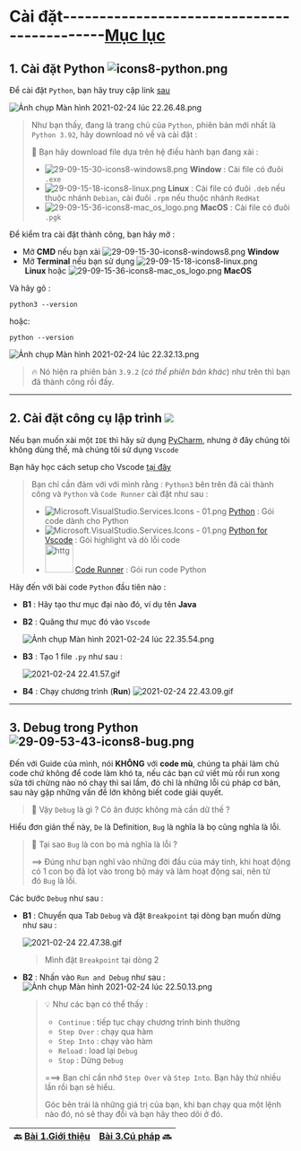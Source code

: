 # Cài đặt--------------------------------------------[Mục lục](https://github.com/Zenfection/Python)

## 1. Cài đặt Python ![icons8-python.png](https://raw.githubusercontent.com/Zenfection/Image/master/2021/02/24-22-26-09-icons8-python.png)

Để cài đặt `Python`, bạn hãy truy cập link [sau](https://www.python.org/downloads/)

![Ảnh chụp Màn hình 2021-02-24 lúc 22.26.48.png](https://raw.githubusercontent.com/Zenfection/Image/master/2021/02/24-22-28-39-A%CC%89nh%20chu%CC%A3p%20Ma%CC%80n%20hi%CC%80nh%202021-02-24%20lu%CC%81c%2022.26.48.png)

> Như bạn thấy, đang là trang chủ của `Python`, phiên bản mới nhất là `Python 3.92`, hãy download nó về và cài đặt : 
> 
> 🐍 Bạn hãy download file dựa trên hệ điều hành bạn đang xài :
> 
> - ![29-09-15-30-icons8-windows8.png](https://raw.githubusercontent.com/Zenfection/Image/master/2021/02/24-22-30-41-29-09-15-30-icons8-windows8.png) **Window** : Cài file có đuôi `.exe`
> - ![29-09-15-18-icons8-linux.png](https://raw.githubusercontent.com/Zenfection/Image/master/2021/02/24-22-30-58-29-09-15-18-icons8-linux.png) **Linux** : Cài file có đuôi `.deb` nếu thuộc nhánh `Debian`, cài đuôi `.rpm` nếu thuộc nhánh `RedHat`
> - ![29-09-15-36-icons8-mac_os_logo.png](https://raw.githubusercontent.com/Zenfection/Image/master/2021/02/24-22-31-12-29-09-15-36-icons8-mac_os_logo.png) **MacOS** : Cài file có đuôi `.pgk`

Để kiểm tra cài đặt thành công, bạn hãy mở :

- Mở **CMD** nếu bạn xài ![29-09-15-30-icons8-windows8.png](https://raw.githubusercontent.com/Zenfection/Image/master/2021/02/24-22-30-41-29-09-15-30-icons8-windows8.png) **Window**
- Mở **Terminal** nếu bạn sử dụng ![29-09-15-18-icons8-linux.png](https://raw.githubusercontent.com/Zenfection/Image/master/2021/02/24-22-30-58-29-09-15-18-icons8-linux.png) **Linux** hoặc ![29-09-15-36-icons8-mac_os_logo.png](https://raw.githubusercontent.com/Zenfection/Image/master/2021/02/24-22-31-12-29-09-15-36-icons8-mac_os_logo.png) **MacOS**

Và hãy gõ :

```shell
python3 --version
```

hoặc: 

```shell
python --version
```

![Ảnh chụp Màn hình 2021-02-24 lúc 22.32.13.png](https://raw.githubusercontent.com/Zenfection/Image/master/2021/02/24-22-32-37-A%CC%89nh%20chu%CC%A3p%20Ma%CC%80n%20hi%CC%80nh%202021-02-24%20lu%CC%81c%2022.32.13.png)

> 🔥 Nó hiện ra phiên bản `3.9.2` (*có thể phiên bản khác*) như trên thì bạn đã thành công rồi đấy.

---

## 2. Cài đặt công cụ lập trình  ![](https://raw.githubusercontent.com/Zenfection/Image/master/2021/01/29-09-24-24-Microsoft_Visual_Studio_Code.png)

Nếu bạn muốn xài một `IDE` thì hãy sử dụng [PyCharm](https://www.jetbrains.com/pycharm/), nhưng ở đây chúng tôi không dùng thế, mà chúng tôi sử dụng `Vscode`

Bạn hãy học cách setup cho Vscode [tại đây](https://zenfection.github.io/Source/Vscode/)

> Bạn chỉ cần đảm với với mình rằng : `Python3` bên trên đã cài thành công và `Python`  và `Code Runner` cài đặt như sau :
> 
> - ![Microsoft.VisualStudio.Services.Icons - 01.png](https://raw.githubusercontent.com/Zenfection/Image/master/2021/02/25-22-33-58-Microsoft.VisualStudio.Services.Icons%20-%2001.png) [Python](https://marketplace.visualstudio.com/items?itemName=ms-python.python) : Gói code dành cho Python
> - ![Microsoft.VisualStudio.Services.Icons - 01.png](https://raw.githubusercontent.com/Zenfection/Image/master/2021/02/25-22-33-58-Microsoft.VisualStudio.Services.Icons%20-%2001.png) [Python for Vscode](https://marketplace.visualstudio.com/items?itemName=tht13.python) : Gói highlight và dò lỗi code
> - <img src="https://raw.githubusercontent.com/Zenfection/Image/master/2020/12/09-09-35-30-Microsoft.VisualStudio.Services.Icons.png" title="" alt="httg" width="50"> [Code Runner](https://marketplace.visualstudio.com/items?itemName=formulahendry.code-runner) : Gói run code Python

Hãy đến với bài code `Python` đầu tiên nào :

- **B1** : Hãy tạo thư mục đại nào đó, ví dụ tên **Java**

- **B2** : Quăng thư mục đó vào `Vscode`
  
  ![Ảnh chụp Màn hình 2021-02-24 lúc 22.35.54.png](https://raw.githubusercontent.com/Zenfection/Image/master/2021/02/24-22-36-00-A%CC%89nh%20chu%CC%A3p%20Ma%CC%80n%20hi%CC%80nh%202021-02-24%20lu%CC%81c%2022.35.54.png)

- **B3** : Tạo 1 file `.py` như sau : 
  
  ![2021-02-24 22.41.57.gif](https://raw.githubusercontent.com/Zenfection/Image/master/2021/02/24-22-42-17-2021-02-24%2022.41.57.gif)

- **B4** : Chạy chương trình (**Run**) 
  ![2021-02-24 22.43.09.gif](https://raw.githubusercontent.com/Zenfection/Image/master/2021/02/24-22-44-01-2021-02-24%2022.43.09.gif)

---

## 3. Debug trong Python ![29-09-53-43-icons8-bug.png](https://raw.githubusercontent.com/Zenfection/Image/master/2021/02/24-22-46-31-29-09-53-43-icons8-bug.png)

Đến với Guide của mình, nói **KHÔNG** với **code mù**, chúng ta phải làm chủ code chứ không để code làm khó ta, nếu các bạn cứ viết mù rồi run xong sửa tới chừng nào nó chạy thì sai lầm, đó chỉ là những lỗi cú pháp cơ bản, sau này gặp những vấn đề lớn không biết code giải quyết.

> 🤔 Vậy `Debug` là gì ? Có ăn được không mà cần dữ thế ?

Hiểu đơn giản thế này, `De` là Definition, `Bug` là nghĩa là bọ cũng nghĩa là lỗi.

> 🤔 Tại sao `Bug` là con bọ mà nghĩa là lỗi ?
> 
> ==> Đúng như bạn nghĩ vào những đời đầu của máy tính, khi hoạt động có 1 con bọ đã lọt vào trong bộ máy và làm hoạt động sai, nên từ đó `Bug` là lỗi.

Các bước `Debug` như sau :

- **B1** : Chuyển qua Tab `Debug` và đặt `Breakpoint` tại dòng bạn muốn dừng như sau :
  
  ![2021-02-24 22.47.38.gif](https://raw.githubusercontent.com/Zenfection/Image/master/2021/02/24-22-47-51-2021-02-24%2022.47.38.gif)
  
  > Mình đặt `Breakpoint` tại dòng 2

- **B2** : Nhấn vào `Run and Debug` như sau : 
  ![Ảnh chụp Màn hình 2021-02-24 lúc 22.50.13.png](https://raw.githubusercontent.com/Zenfection/Image/master/2021/02/24-22-54-01-A%CC%89nh%20chu%CC%A3p%20Ma%CC%80n%20hi%CC%80nh%202021-02-24%20lu%CC%81c%2022.50.13.png)
  
  > 💡 Như các bạn có thể thấy :
  > 
  > - `Continue` : tiếp tục chạy chương trình bình thường
  > - `Step Over` : chạy qua hàm
  > - `Step Into` : chạy vào hàm
  > - `Reload` : load lại `Debug`
  > - `Stop` : Dừng `Debug`
  > 
  > ===> Bạn chỉ cần nhớ `Step Over` và `Step Into`. Bạn hãy thử nhiều lần rồi bạn sẽ hiểu.
  > 
  > Góc bên trái là những giá trị của bạn, khi bạn chạy qua một lệnh nào đó, nó sẽ thay đổi và bạn hãy theo dõi ở đó.

| 🔙  [Bài 1.Giới thiệu](https://github.com/Zenfection/Python/blob/main/Python%20Basic/1.Gioithieu.md) | [Bài 3.Cú pháp](https://github.com/Zenfection/Python/blob/main/Python%20Basic/3.Cuphap.md) 🔜 |
| ------------------------------------------------------------------------------------------- | ---------------------------------------------------------------------------------------- |